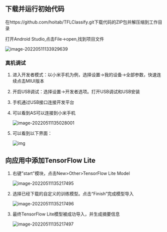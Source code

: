 ## 下载并运行初始代码

在https://github.com/hoitab/TFLClassify.git下载代码的ZIP包并解压缩到工作目录

打开Android Studio,点击File->open,找到项目文件

![image-20220511133929639](D:\Documents\作业\大三下\软件项目研发实践\新建文件夹\E3\image-20220511133929639.png)

### 真机调试

1. 进入开发者模式：以小米手机为例，选择设置->我的设备->全部参数，快速连续点击MIUI版本

2. 开启USB调试：选择设置->开发者选项。打开USB调试和USB安装

3. 手机通过USB接口连接开发平台

4. 可以看到AS可以连接到小米手机

   ![image-20220511135028001](D:\Documents\作业\大三下\软件项目研发实践\新建文件夹\E3\image-20220511135028001.png)

5. 可以看到以下界面：

   ![img](D:\Documents\作业\大三下\软件项目研发实践\新建文件夹\E3\339FFDDE03F12F87EE42E992FCBC77FC.jpg)

   

## 向应用中添加TensorFlow Lite

1. 右键”start"模块，点击New>Other>TensorFlow Lite Model

   ![image-20220511135217495](D:\Documents\作业\大三下\软件项目研发实践\新建文件夹\E3\image-20220511135217495.png)

2. 选择已经下载的自定义的训练模型。点击“Finish”完成模型导入

   ![image-20220511135217496](D:\Documents\作业\大三下\软件项目研发实践\新建文件夹\E3\X2SV3EPQELF}C]4D8LX6_$1.png)

3. 最终TensorFlow Lite模型被成功导入，并生成摘要信息

   ![image-20220511135217497](D:\Documents\作业\大三下\软件项目研发实践\新建文件夹\E3\image-20220511133929643.png)

   